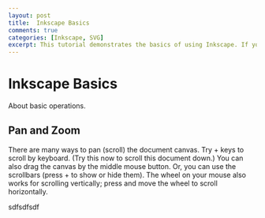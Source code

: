 ```yaml
---
layout: post
title:  Inkscape Basics
comments: true
categories: [Inkscape, SVG]
excerpt: This tutorial demonstrates the basics of using Inkscape. If you have opened it from the Inkscape Help menu, it is a regular Inkscape document that you can view, edit, or copy from. You can also save a copy to a location of your choice.
---
```


# Inkscape Basics

About basic operations. 

## Pan and Zoom

There are many ways to pan (scroll) the document canvas. Try + keys to scroll by keyboard. (Try this now to scroll this document down.) You can also drag the canvas by the middle mouse button. Or, you can use the scrollbars (press + to show or hide them). The wheel on your mouse also works for scrolling vertically; press  and move the wheel to scroll horizontally.

sdfsdfsdf